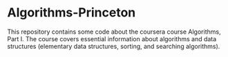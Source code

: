 # Algorithms-Princeton
This repository contains some code about the coursera course Algorithms, Part I.
The course covers essential information about algorithms and data structures (elementary data structures, sorting, and searching algorithms).
